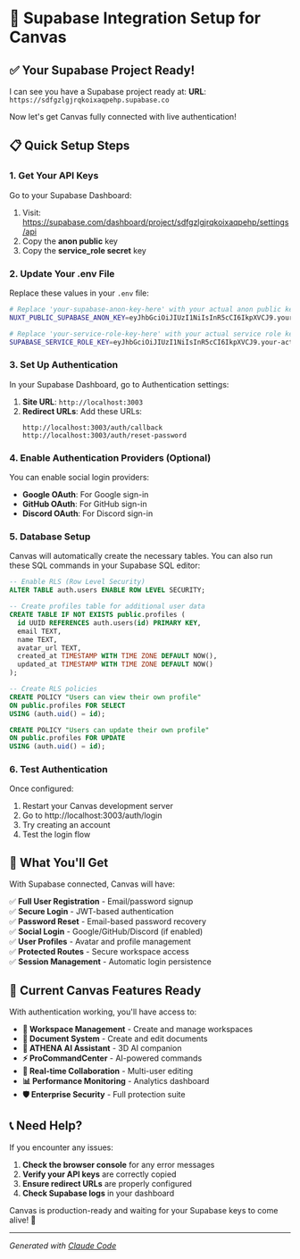 # 🚀 Supabase Integration Setup for Canvas

## ✅ Your Supabase Project Ready!

I can see you have a Supabase project ready at:
**URL**: `https://sdfgzlgjrqkoixaqpehp.supabase.co`

Now let's get Canvas fully connected with live authentication!

## 📋 Quick Setup Steps

### 1. Get Your API Keys

Go to your Supabase Dashboard:
1. Visit: https://supabase.com/dashboard/project/sdfgzlgjrqkoixaqpehp/settings/api
2. Copy the **anon public** key
3. Copy the **service_role secret** key

### 2. Update Your .env File

Replace these values in your `.env` file:

```bash
# Replace 'your-supabase-anon-key-here' with your actual anon public key
NUXT_PUBLIC_SUPABASE_ANON_KEY=eyJhbGciOiJIUzI1NiIsInR5cCI6IkpXVCJ9.your-actual-anon-key...

# Replace 'your-service-role-key-here' with your actual service role key  
SUPABASE_SERVICE_ROLE_KEY=eyJhbGciOiJIUzI1NiIsInR5cCI6IkpXVCJ9.your-actual-service-key...
```

### 3. Set Up Authentication

In your Supabase Dashboard, go to Authentication settings:

1. **Site URL**: `http://localhost:3003`
2. **Redirect URLs**: Add these URLs:
   ```
   http://localhost:3003/auth/callback
   http://localhost:3003/auth/reset-password
   ```

### 4. Enable Authentication Providers (Optional)

You can enable social login providers:
- **Google OAuth**: For Google sign-in
- **GitHub OAuth**: For GitHub sign-in
- **Discord OAuth**: For Discord sign-in

### 5. Database Setup

Canvas will automatically create the necessary tables. You can also run these SQL commands in your Supabase SQL editor:

```sql
-- Enable RLS (Row Level Security)
ALTER TABLE auth.users ENABLE ROW LEVEL SECURITY;

-- Create profiles table for additional user data
CREATE TABLE IF NOT EXISTS public.profiles (
  id UUID REFERENCES auth.users(id) PRIMARY KEY,
  email TEXT,
  name TEXT,
  avatar_url TEXT,
  created_at TIMESTAMP WITH TIME ZONE DEFAULT NOW(),
  updated_at TIMESTAMP WITH TIME ZONE DEFAULT NOW()
);

-- Create RLS policies
CREATE POLICY "Users can view their own profile" 
ON public.profiles FOR SELECT 
USING (auth.uid() = id);

CREATE POLICY "Users can update their own profile" 
ON public.profiles FOR UPDATE 
USING (auth.uid() = id);
```

### 6. Test Authentication

Once configured:
1. Restart your Canvas development server
2. Go to http://localhost:3003/auth/login
3. Try creating an account
4. Test the login flow

## 🎉 What You'll Get

With Supabase connected, Canvas will have:

✅ **Full User Registration** - Email/password signup  
✅ **Secure Login** - JWT-based authentication  
✅ **Password Reset** - Email-based password recovery  
✅ **Social Login** - Google/GitHub/Discord (if enabled)  
✅ **User Profiles** - Avatar and profile management  
✅ **Protected Routes** - Secure workspace access  
✅ **Session Management** - Automatic login persistence  

## 🔧 Current Canvas Features Ready

With authentication working, you'll have access to:

- **🏢 Workspace Management** - Create and manage workspaces
- **📄 Document System** - Create and edit documents
- **🤖 ATHENA AI Assistant** - 3D AI companion
- **⚡ ProCommandCenter** - AI-powered commands
- **🔀 Real-time Collaboration** - Multi-user editing
- **📊 Performance Monitoring** - Analytics dashboard
- **🛡️ Enterprise Security** - Full protection suite

## 📞 Need Help?

If you encounter any issues:

1. **Check the browser console** for any error messages
2. **Verify your API keys** are correctly copied
3. **Ensure redirect URLs** are properly configured
4. **Check Supabase logs** in your dashboard

Canvas is production-ready and waiting for your Supabase keys to come alive! 🚀

---

*Generated with [Claude Code](https://claude.ai/code)*